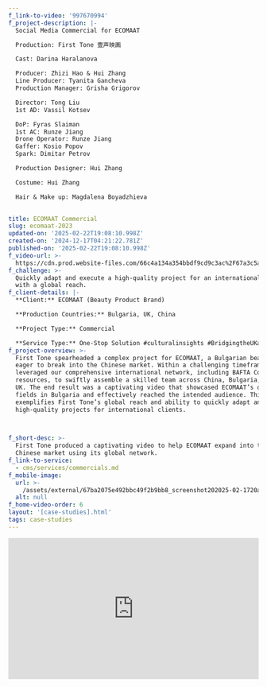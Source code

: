 ```yaml
---
f_link-to-video: '997670994'
f_project-description: |-
  Social Media Commercial for ECOMAAT

  Production: First Tone 壹声映画

  Cast: Darina Haralanova

  Producer: Zhizi Hao & Hui Zhang  
  Line Producer: Tyanita Gancheva  
  Production Manager: Grisha Grigorov

  Director: Tong Liu  
  1st AD: Vassil Kotsev

  DoP: Fyras Slaiman  
  1st AC: Runze Jiang  
  Drone Operator: Runze Jiang  
  Gaffer: Kosio Popov  
  Spark: Dimitar Petrov

  Production Designer: Hui Zhang

  Costume: Hui Zhang

  Hair & Make up: Magdalena Boyadzhieva

  ‍
title: ECOMAAT Commercial
slug: ecomaat-2023
updated-on: '2025-02-22T19:08:10.998Z'
created-on: '2024-12-17T04:21:22.781Z'
published-on: '2025-02-22T19:08:10.998Z'
f_video-url: >-
  https://cdn.prod.website-files.com/66c4a134a354bbdf9cd9c3ac%2F67a3c5a82662bdd7093ab1f2_Ecomaat-transcode.mp4
f_challenge: >-
  Quickly adapt and execute a high-quality project for an international brand
  with a global reach.
f_client-details: |-
  **Client:** ECOMAAT (Beauty Product Brand)

  **Production Countries:** Bulgaria, UK, China

  **Project Type:** Commercial

  **Service Type:** One-Stop Solution #culturalinsights #BridgingtheUKandChina
f_project-overview: >-
  First Tone spearheaded a complex project for ECOMAAT, a Bulgarian beauty brand
  eager to break into the Chinese market. Within a challenging timeframe, we
  leveraged our comprehensive international network, including BAFTA Connect
  resources, to swiftly assemble a skilled team across China, Bulgaria, and the
  UK. The end result was a captivating video that showcased ECOMAAT’s own rose
  fields in Bulgaria and effectively reached the intended audience. This case
  exemplifies First Tone’s global reach and ability to quickly adapt and execute
  high-quality projects for international clients.


  ‍
f_short-desc: >-
  First Tone produced a captivating video to help ECOMAAT expand into the
  Chinese market using its global network.
f_link-to-service:
  - cms/services/commercials.md
f_mobile-image:
  url: >-
    /assets/external/67ba2075e492bbc49f2b9bb8_screenshot202025-02-1720at2021.03.37.avif
  alt: null
f_home-video-order: 6
layout: '[case-studies].html'
tags: case-studies
---
```


<div style="padding:56.25% 0 0 0;position:relative;"><iframe src="https://player.vimeo.com/video/997670994?badge=0&amp;autopause=0&amp;player\_id=0&amp;app\_id=58479" frameborder="0" allow="autoplay; fullscreen; picture-in-picture; clipboard-write" style="position:absolute;top:0;left:0;width:100%;height:100%;" title="ECOMAAT 2023"></iframe></div><script src="https://player.vimeo.com/api/player.js"></script>

